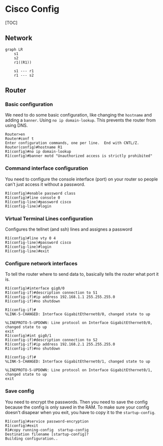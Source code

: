# Cisco Config

[TOC]

## Network

```mermaid
graph LR
	s1
	s2
	r1((R1))
	
	s1 --- r1
	r1 --- s2
```

## Router

### Basic configuration

We need to do some basic configuration, like changing the `hostname` and adding a `banner`. Using `no ip domain-lookup`. This prevents the router from using DNS.

```cisco
Router>en
Router#conf t
Enter configuration commands, one per line.  End with CNTL/Z.
Router(config)#hostname R1
R1(config)#no ip domain-lookup
R1(config)#banner motd "Unauthorized access is strictly prohibited"
```

### Command interface configuration

You need to configure the console interface (port) on your router so people can't just access it without a password.

```cisco
R1(config)#enable password class
R1(config)#line console 0
R1(config-line)#password cisco
R1(config-line)#login
```

### Virtual Terminal Lines configuration

Configures the tellnet (and ssh) lines and assignes a password

```cisco
R1(config)#line vty 0 4
R1(config-line)#password cisco
R1(config-line)#login
R1(config-line)#exit
```

### Configure network interfaces

To tell the router where to send data to, basically tells the router what port it is.

```cisco
R1(config)#interface gig0/0
R1(config-if)#description connection to S1
R1(config-if)#ip address 192.168.1.1 255.255.255.0
R1(config-if)#no shutdown

R1(config-if)#
%LINK-5-CHANGED: Interface GigabitEthernet0/0, changed state to up

%LINEPROTO-5-UPDOWN: Line protocol on Interface GigabitEthernet0/0, changed state to up
exit
R1(config)#int gig0/1
R1(config-if)#description connection to S2
R1(config-if)#ip address 192.168.2.1 255.255.255.0
R1(config-if)#no shutdown

R1(config-if)#
%LINK-5-CHANGED: Interface GigabitEthernet0/1, changed state to up

%LINEPROTO-5-UPDOWN: Line protocol on Interface GigabitEthernet0/1, changed state to up
exit
```

### Save config

You need to encrypt the passwords. Then you need to save the config because the config is only saved in the RAM. To make sure your config doesn't disapear when you exit, you have to copy it to the `startup-config`.

```cisco
R1(config)#service password-encryption
R1(config)#exit
R1#copy running-config  startup-config 
Destination filename [startup-config]? 
Building configuration..
```